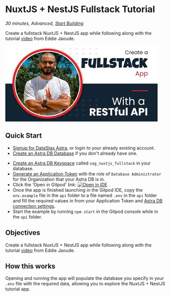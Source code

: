 <!--- STARTEXCLUDE --->
# NuxtJS + NestJS Fullstack Tutorial
*30 minutes, Advanced, [Start Building](https://github.com/DataStax-Examples/astra-nuxtjs-nestjs/blob/master/README.md#quick-start)*

Create a fullstack NuxtJS + NestJS app while following along with the tutorial [video](https://www.youtube.com/watch?v=TbUpYeLn6SI) from Eddie Jaoude.
<!--- ENDEXCLUDE --->

![image](https://raw.githubusercontent.com/DataStax-Examples/astra-nuxtjs-nestjs/master/hero.jpeg)

## Quick Start
<!--- STARTEXCLUDE --->
* [Signup for DataStax Astra](https://dtsx.io/2YNyxJT), or login to your already existing account. 
* [Create an Astra DB Database](https://github.com/DataStax-Examples/sample-app-template/blob/master/GETTING_STARTED.md#create-an-astra-db) if you don't already have one.
<!--- ENDEXCLUDE --->
* [Create an Astra DB Keyspace](https://github.com/DataStax-Examples/sample-app-template/blob/master/GETTING_STARTED.md#create-an-astra-db-keyspace) called `sag_nuxtjs_fullstack` in your database.
* [Generate an Application Token](https://github.com/DataStax-Examples/sample-app-template/blob/master/GETTING_STARTED.md#create-an-application-token) with the role of `Database Administrator` for the Organization that your Astra DB is in.
* Click the 'Open in Gitpod' link: [![Open in IDE](https://gitpod.io/button/open-in-gitpod.svg)](https://gitpod.io/#https://github.com/DataStax-Examples/astra-nuxtjs-nestjs)
* Once the app is finished launching in the Gitpod IDE, copy the `env.example` file in the `api` folder to a file named `.env` in the `api` folder and fill the required values in from your Application Token and [Astra DB connection settings](https://github.com/DataStax-Examples/sample-app-template/blob/master/GETTING_STARTED.md#get-your-astra-db-connection-settings).
* Start the example by running `npm start` in the Gitpod console while in the `api` folder.

## Objectives
Create a fullstack NuxtJS + NestJS app while following along with the tutorial [video](https://www.youtube.com/watch?v=TbUpYeLn6SI) from Eddie Jaoude.
  
## How this works
Opening and running the app will populate the database you specify in your `.env` file with the required data, allowing you to explore the NuxtJS + NestJS tutorial app.